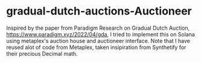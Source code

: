 # gradual-dutch-auctions-Auctioneer 

Inspired by the paper from Paradigm Research on Gradual Dutch Auction,
  https://www.paradigm.xyz/2022/04/gda, I tried to implement this on Solana using metaplex's auction house and auctioneer interface.
 Note that I have reused alot of code from Metaplex, taken insipiration from Synthetify for their precious Decimal math.
